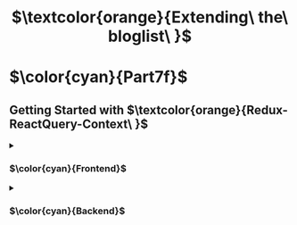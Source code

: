 
<h1 align="center"> $\textcolor{orange}{Extending\ the\ bloglist\ }$
</h1>

# $\color{cyan}{Part7f}$

## Getting Started with $\textcolor{orange}{Redux-ReactQuery-Context\ }$

<details>
<summary>

### $\color{cyan}{Frontend}$

 </summary>

- `blog_list` Front end part for statemanagement

</details>

<details>
<summary>

### $\color{cyan}{Backend}$

 </summary>

- `blog_list_server` Backend part of the server that links to MongoDb

</details>
